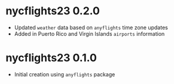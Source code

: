 # nycflights23 0.2.0

- Updated `weather` data based on `anyflights` time zone updates
- Added in Puerto Rico and Virgin Islands `airports` information

# nycflights23 0.1.0

- Initial creation using `anyflights` package